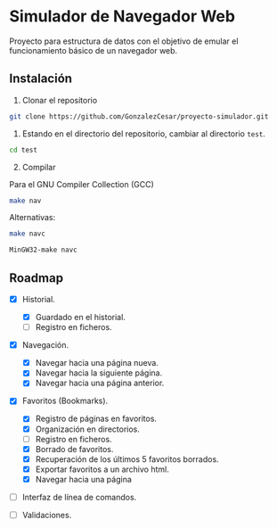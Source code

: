 # Simulador de Navegador Web

Proyecto para estructura de datos con el objetivo de emular el funcionamiento básico de un navegador web.

## Instalación 

1. Clonar el repositorio

```sh
git clone https://github.com/GonzalezCesar/proyecto-simulador.git
```
1. Estando en el directorio del repositorio, cambiar al directorio `test`.

```sh
cd test
```

2. Compilar

Para el GNU Compiler Collection (GCC) 

```sh
make nav
```
Alternativas: 

```sh
make navc
```
```sh
MinGW32-make navc
```
## Roadmap

- [x] Historial.
	- [x] Guardado en el historial.
	- [ ] Registro en ficheros.
- [x] Navegación.
	- [x] Navegar hacia una página nueva.
	- [x] Navegar hacia la siguiente página.
	- [x] Navegar hacia una página anterior.
- [x] Favoritos (Bookmarks).
	- [x] Registro de páginas en favoritos.
    - [x] Organización en directorios.
    - [ ] Registro en ficheros.
	- [x] Borrado de favoritos.
    - [x] Recuperación de los últimos 5 favoritos borrados.
	- [x] Exportar favoritos a un archivo html.
    - [x] Navegar hacia una página
- [ ] Interfaz de línea de comandos.
- [ ] Validaciones.









